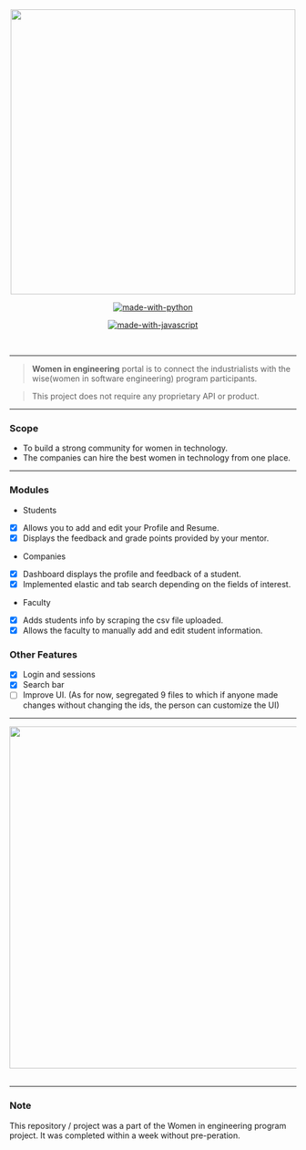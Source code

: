 <div align = "center">
<img src="https://wtef.talentsprint.com/images/talentsprintwe-logo.png" width=500px/>
 </div>
<div align="center">


[![made-with-python](https://forthebadge.com/images/badges/made-with-python.svg)](https://www.python.org/)

[![made-with-javascript](https://forthebadge.com/images/badges/made-with-javascript.svg)](https://www.javascript.org/)


<br>



</div>

------------------------------------------

> **Women in engineering** portal is to connect the industrialists with the wise(women in software engineering) program participants.

> This project does not require any proprietary API or product. 


</div>

------------------------------------------

### Scope

* To build a strong community for women in technology.
* The companies can hire the best women in technology from one place.

------------------------------------------
### Modules 

* Students 
- [x] Allows you to add and edit your Profile and Resume.
- [x] Displays the feedback and grade points provided by your mentor.

* Companies
- [x] Dashboard displays the profile and feedback of a student.
- [x] Implemented elastic and tab search depending on the fields of interest.

* Faculty
- [x] Adds students info by scraping the csv file uploaded.
- [x] Allows the faculty to manually add and edit student information.

### Other Features 

- [x] Login and sessions
- [x] Search bar
- [ ] Improve UI. (As for now, segregated 9 files to which if anyone made changes without changing the ids, the person can customize the UI)

------------------------------------------
<div align = "center">

<img src="we_app/static/assets/WE_Portal.gif" width=600px/>
<br/><br/>

</div>

------------------------------------------

### Note

 This repository / project was a part of the Women in engineering program project. It was completed within a week without pre-peration.
